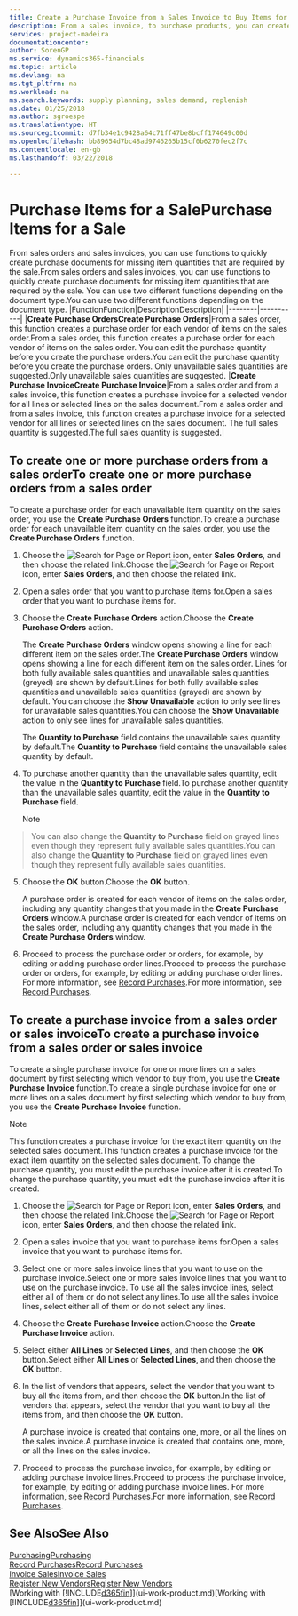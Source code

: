 ```yaml
---
title: Create a Purchase Invoice from a Sales Invoice to Buy Items for a Sale | Microsoft Docs
description: From a sales invoice, to purchase products, you can create a purchase invoice for a vendor or supplier.
services: project-madeira
documentationcenter: 
author: SorenGP
ms.service: dynamics365-financials
ms.topic: article
ms.devlang: na
ms.tgt_pltfrm: na
ms.workload: na
ms.search.keywords: supply planning, sales demand, replenish
ms.date: 01/25/2018
ms.author: sgroespe
ms.translationtype: HT
ms.sourcegitcommit: d7fb34e1c9428a64c71ff47be8bcff174649c00d
ms.openlocfilehash: bb89654d7bc48ad9746265b15cf0b6270fec2f7c
ms.contentlocale: en-gb
ms.lasthandoff: 03/22/2018

---
```

# <a name="purchase-items-for-a-sale"></a><span data-ttu-id="a8378-103">Purchase Items for a Sale</span><span class="sxs-lookup"><span data-stu-id="a8378-103">Purchase Items for a Sale</span></span>
<span data-ttu-id="a8378-104">From sales orders and sales invoices, you can use functions to quickly create purchase documents for missing item quantities that are required by the sale.</span><span class="sxs-lookup"><span data-stu-id="a8378-104">From sales orders and sales invoices, you can use functions to quickly create purchase documents for missing item quantities that are required by the sale.</span></span> <span data-ttu-id="a8378-105">You can use two different functions depending on the document type.</span><span class="sxs-lookup"><span data-stu-id="a8378-105">You can use two different functions depending on the document type.</span></span>
|<span data-ttu-id="a8378-106">Function</span><span class="sxs-lookup"><span data-stu-id="a8378-106">Function</span></span>|<span data-ttu-id="a8378-107">Description</span><span class="sxs-lookup"><span data-stu-id="a8378-107">Description</span></span>|
|--------|-----------|
|<span data-ttu-id="a8378-108">**Create Purchase Orders**</span><span class="sxs-lookup"><span data-stu-id="a8378-108">**Create Purchase Orders**</span></span>|<span data-ttu-id="a8378-109">From a sales order, this function creates a purchase order for each vendor of items on the sales order.</span><span class="sxs-lookup"><span data-stu-id="a8378-109">From a sales order, this function creates a purchase order for each vendor of items on the sales order.</span></span> <span data-ttu-id="a8378-110">You can edit the purchase quantity before you create the purchase orders.</span><span class="sxs-lookup"><span data-stu-id="a8378-110">You can edit the purchase quantity before you create the purchase orders.</span></span> <span data-ttu-id="a8378-111">Only unavailable sales quantities are suggested.</span><span class="sxs-lookup"><span data-stu-id="a8378-111">Only unavailable sales quantities are suggested.</span></span>
|<span data-ttu-id="a8378-112">**Create Purchase Invoice**</span><span class="sxs-lookup"><span data-stu-id="a8378-112">**Create Purchase Invoice**</span></span>|<span data-ttu-id="a8378-113">From a sales order and from a sales invoice, this function creates a purchase invoice for a selected vendor for all lines or selected lines on the sales document.</span><span class="sxs-lookup"><span data-stu-id="a8378-113">From a sales order and from a sales invoice, this function creates a purchase invoice for a selected vendor for all lines or selected lines on the sales document.</span></span> <span data-ttu-id="a8378-114">The full sales quantity is suggested.</span><span class="sxs-lookup"><span data-stu-id="a8378-114">The full sales quantity is suggested.</span></span>|

## <a name="to-create-one-or-more-purchase-orders-from-a-sales-order"></a><span data-ttu-id="a8378-115">To create one or more purchase orders from a sales order</span><span class="sxs-lookup"><span data-stu-id="a8378-115">To create one or more purchase orders from a sales order</span></span>
<span data-ttu-id="a8378-116">To create a purchase order for each unavailable item quantity on the sales order, you use the **Create Purchase Orders** function.</span><span class="sxs-lookup"><span data-stu-id="a8378-116">To create a purchase order for each unavailable item quantity on the sales order, you use the **Create Purchase Orders** function.</span></span>

1. <span data-ttu-id="a8378-117">Choose the ![Search for Page or Report](media/ui-search/search_small.png "Search for Page or Report icon") icon, enter **Sales Orders**, and then choose the related link.</span><span class="sxs-lookup"><span data-stu-id="a8378-117">Choose the ![Search for Page or Report](media/ui-search/search_small.png "Search for Page or Report icon") icon, enter **Sales Orders**, and then choose the related link.</span></span>
2. <span data-ttu-id="a8378-118">Open a sales order that you want to purchase items for.</span><span class="sxs-lookup"><span data-stu-id="a8378-118">Open a sales order that you want to purchase items for.</span></span>
3. <span data-ttu-id="a8378-119">Choose the **Create Purchase Orders** action.</span><span class="sxs-lookup"><span data-stu-id="a8378-119">Choose the **Create Purchase Orders** action.</span></span>

    <span data-ttu-id="a8378-120">The **Create Purchase Orders** window opens showing a line for each different item on the sales order.</span><span class="sxs-lookup"><span data-stu-id="a8378-120">The **Create Purchase Orders** window opens showing a line for each different item on the sales order.</span></span> <span data-ttu-id="a8378-121">Lines for both fully available sales quantities and unavailable sales quantities (greyed) are shown by default.</span><span class="sxs-lookup"><span data-stu-id="a8378-121">Lines for both fully available sales quantities and unavailable sales quantities (grayed) are shown by default.</span></span> <span data-ttu-id="a8378-122">You can choose the **Show Unavailable** action to only see lines for unavailable sales quantities.</span><span class="sxs-lookup"><span data-stu-id="a8378-122">You can choose the **Show Unavailable** action to only see lines for unavailable sales quantities.</span></span>

    <span data-ttu-id="a8378-123">The **Quantity to Purchase** field contains the unavailable sales quantity by default.</span><span class="sxs-lookup"><span data-stu-id="a8378-123">The **Quantity to Purchase** field contains the unavailable sales quantity by default.</span></span>
4. <span data-ttu-id="a8378-124">To purchase another quantity than the unavailable sales quantity, edit the value in the **Quantity to Purchase** field.</span><span class="sxs-lookup"><span data-stu-id="a8378-124">To purchase another quantity than the unavailable sales quantity, edit the value in the **Quantity to Purchase** field.</span></span>

    > [!NOTE]  
>   <span data-ttu-id="a8378-125">You can also change the **Quantity to Purchase** field on grayed lines even though they represent fully available sales quantities.</span><span class="sxs-lookup"><span data-stu-id="a8378-125">You can also change the **Quantity to Purchase** field on grayed lines even though they represent fully available sales quantities.</span></span>
5. <span data-ttu-id="a8378-126">Choose the **OK** button.</span><span class="sxs-lookup"><span data-stu-id="a8378-126">Choose the **OK** button.</span></span>

    <span data-ttu-id="a8378-127">A purchase order is created for each vendor of items on the sales order, including any quantity changes that you made in the **Create Purchase Orders** window.</span><span class="sxs-lookup"><span data-stu-id="a8378-127">A purchase order is created for each vendor of items on the sales order, including any quantity changes that you made in the **Create Purchase Orders** window.</span></span>
7. <span data-ttu-id="a8378-128">Proceed to process the purchase order or orders, for example, by editing or adding purchase order lines.</span><span class="sxs-lookup"><span data-stu-id="a8378-128">Proceed to process the purchase order or orders, for example, by editing or adding purchase order lines.</span></span> <span data-ttu-id="a8378-129">For more information, see [Record Purchases](purchasing-how-record-purchases.md).</span><span class="sxs-lookup"><span data-stu-id="a8378-129">For more information, see [Record Purchases](purchasing-how-record-purchases.md).</span></span>


## <a name="to-create-a-purchase-invoice-from-a-sales-order-or-sales-invoice"></a><span data-ttu-id="a8378-130">To create a purchase invoice from a sales order or sales invoice</span><span class="sxs-lookup"><span data-stu-id="a8378-130">To create a purchase invoice from a sales order or sales invoice</span></span>
<span data-ttu-id="a8378-131">To create a single purchase invoice for one or more lines on a sales document by first selecting which vendor to buy from, you use the **Create Purchase Invoice** function.</span><span class="sxs-lookup"><span data-stu-id="a8378-131">To create a single purchase invoice for one or more lines on a sales document by first selecting which vendor to buy from, you use the **Create Purchase Invoice** function.</span></span>

> [!NOTE]  
>   <span data-ttu-id="a8378-132">This function creates a purchase invoice for the exact item quantity on the selected sales document.</span><span class="sxs-lookup"><span data-stu-id="a8378-132">This function creates a purchase invoice for the exact item quantity on the selected sales document.</span></span> <span data-ttu-id="a8378-133">To change the purchase quantity, you must edit the purchase invoice after it is created.</span><span class="sxs-lookup"><span data-stu-id="a8378-133">To change the purchase quantity, you must edit the purchase invoice after it is created.</span></span>  

1. <span data-ttu-id="a8378-134">Choose the ![Search for Page or Report](media/ui-search/search_small.png "Search for Page or Report icon") icon, enter **Sales Orders**, and then choose the related link.</span><span class="sxs-lookup"><span data-stu-id="a8378-134">Choose the ![Search for Page or Report](media/ui-search/search_small.png "Search for Page or Report icon") icon, enter **Sales Orders**, and then choose the related link.</span></span>
2. <span data-ttu-id="a8378-135">Open a sales invoice that you want to purchase items for.</span><span class="sxs-lookup"><span data-stu-id="a8378-135">Open a sales invoice that you want to purchase items for.</span></span>
3. <span data-ttu-id="a8378-136">Select one or more sales invoice lines that you want to use on the purchase invoice.</span><span class="sxs-lookup"><span data-stu-id="a8378-136">Select one or more sales invoice lines that you want to use on the purchase invoice.</span></span> <span data-ttu-id="a8378-137">To use all the sales invoice lines, select either all of them or do not select any lines.</span><span class="sxs-lookup"><span data-stu-id="a8378-137">To use all the sales invoice lines, select either all of them or do not select any lines.</span></span>
4. <span data-ttu-id="a8378-138">Choose the **Create Purchase Invoice** action.</span><span class="sxs-lookup"><span data-stu-id="a8378-138">Choose the **Create Purchase Invoice** action.</span></span>
5. <span data-ttu-id="a8378-139">Select either **All Lines** or **Selected Lines**, and then choose the **OK** button.</span><span class="sxs-lookup"><span data-stu-id="a8378-139">Select either **All Lines** or **Selected Lines**, and then choose the **OK** button.</span></span>  
6. <span data-ttu-id="a8378-140">In the list of vendors that appears, select the vendor that you want to buy all the items from, and then choose the **OK** button.</span><span class="sxs-lookup"><span data-stu-id="a8378-140">In the list of vendors that appears, select the vendor that you want to buy all the items from, and then choose the **OK** button.</span></span>

    <span data-ttu-id="a8378-141">A purchase invoice is created that contains one, more, or all the lines on the sales invoice.</span><span class="sxs-lookup"><span data-stu-id="a8378-141">A purchase invoice is created that contains one, more, or all the lines on the sales invoice.</span></span>
7. <span data-ttu-id="a8378-142">Proceed to process the purchase invoice, for example, by editing or adding purchase invoice lines.</span><span class="sxs-lookup"><span data-stu-id="a8378-142">Proceed to process the purchase invoice, for example, by editing or adding purchase invoice lines.</span></span> <span data-ttu-id="a8378-143">For more information, see [Record Purchases](purchasing-how-record-purchases.md).</span><span class="sxs-lookup"><span data-stu-id="a8378-143">For more information, see [Record Purchases](purchasing-how-record-purchases.md).</span></span>

## <a name="see-also"></a><span data-ttu-id="a8378-144">See Also</span><span class="sxs-lookup"><span data-stu-id="a8378-144">See Also</span></span>
[<span data-ttu-id="a8378-145">Purchasing</span><span class="sxs-lookup"><span data-stu-id="a8378-145">Purchasing</span></span>](purchasing-manage-purchasing.md)  
[<span data-ttu-id="a8378-146">Record Purchases</span><span class="sxs-lookup"><span data-stu-id="a8378-146">Record Purchases</span></span>](purchasing-how-record-purchases.md)  
[<span data-ttu-id="a8378-147">Invoice Sales</span><span class="sxs-lookup"><span data-stu-id="a8378-147">Invoice Sales</span></span>](sales-how-invoice-sales.md)  
[<span data-ttu-id="a8378-148">Register New Vendors</span><span class="sxs-lookup"><span data-stu-id="a8378-148">Register New Vendors</span></span>](purchasing-how-register-new-vendors.md)  
<span data-ttu-id="a8378-149">[Working with [!INCLUDE[d365fin](includes/d365fin_md.md)]](ui-work-product.md)</span><span class="sxs-lookup"><span data-stu-id="a8378-149">[Working with [!INCLUDE[d365fin](includes/d365fin_md.md)]](ui-work-product.md)</span></span>

